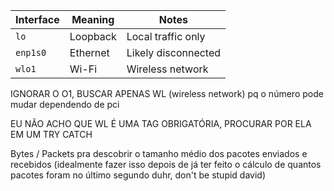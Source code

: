 | Interface | Meaning  | Notes                          |
| --------- | -------- | ------------------------------ |
| `lo`      | Loopback | Local traffic only             |
| `enp1s0`  | Ethernet | Likely disconnected            |
| `wlo1`    | Wi-Fi    | Wireless network               |

IGNORAR O O1, BUSCAR APENAS WL (wireless network) pq o número pode mudar dependendo de pci

EU NÃO ACHO QUE WL É UMA TAG OBRIGATÓRIA, PROCURAR POR ELA EM UM TRY CATCH

Bytes / Packets pra descobrir o tamanho médio dos pacotes enviados e recebidos (idealmente fazer isso depois de já ter feito o cálculo de quantos pacotes foram no último segundo duhr, don't be stupid david)
